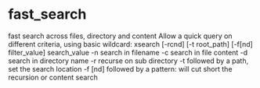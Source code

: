 fast_search
===========

fast search across files, directory and content
Allow a quick query on different criteria, using basic wildcard:
xsearch [-rcnd] [-t root_path] [-f[nd] filter_value] search_value
-n search in filename
-c search in file content
-d search in directory name
-r recurse on sub directory
-t followed by a path, set the search location
-f [nd] followed by a pattern: will cut short the recursion or content search
